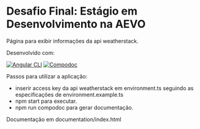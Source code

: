 # Desafio Final: Estágio em Desenvolvimento na AEVO

Página para exibir informações da api weatherstack.

Desenvolvido com:


[![Angular CLI](https://img.shields.io/static/v1?label=Angular@cli&message=11.1.2&colorA=darkred&color=black&logo=Angular)](https://angular.io/)
[![Compodoc](https://img.shields.io/static/v1?label=compodoc&message=1.1.11&colorA=darkblue&color=black)](https://compodoc.app/)



Passos para utilizar a aplicação:
- inserir access key da api weatherstack em environment.ts seguindo as especificações de environment.example.ts
- npm start para executar.
- npm run compodoc para gerar documentação.


Documentação em  documentation/index.html